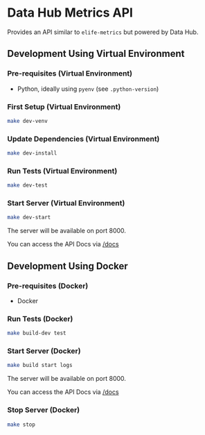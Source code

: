 # Data Hub Metrics API

Provides an API similar to `elife-metrics` but powered by Data Hub.

## Development Using Virtual Environment

### Pre-requisites (Virtual Environment)

* Python, ideally using `pyenv` (see `.python-version`)

### First Setup (Virtual Environment)

```bash
make dev-venv
```

### Update Dependencies (Virtual Environment)

```bash
make dev-install
```

### Run Tests (Virtual Environment)

```bash
make dev-test
```

### Start Server (Virtual Environment)

```bash
make dev-start
```

The server will be available on port 8000.

You can access the API Docs via [/docs](http://localhost:8000/docs)

## Development Using Docker

### Pre-requisites (Docker)

* Docker

### Run Tests (Docker)

```bash
make build-dev test
```

### Start Server (Docker)

```bash
make build start logs
```

The server will be available on port 8000.

You can access the API Docs via [/docs](http://localhost:8000/docs)

### Stop Server (Docker)

```bash
make stop
```
